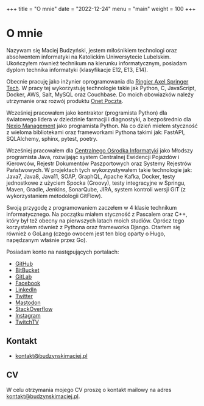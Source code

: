 +++
title = "O mnie"
date = "2022-12-24"
menu = "main"
weight = 100
+++

# O mnie

Nazywam się Maciej Budzyński, jestem miłośnikiem technologi oraz absolwentem 
informatyki na Katolickim Uniwersytecie Lubelskim. Ukończyłem również 
technikum na kierunku informatycznym, posiadam dyplom technika informatyki 
(klasyfikacje E12, E13, E14). 

Obecnie pracuję jako inżynier oprogramowania dla 
[Ringier Axel Springer Tech](https://tech.ringieraxelspringer.com/). 
W pracy tej wykorzystuję technologie takie jak Python, C, JavaScript, Docker, 
AWS, Salt, MySQL oraz Couchbase. Do moich obowiazków należy utrzymanie oraz 
rozwój produktu [Onet Poczta](https://poczta.onet.pl/).

Wcześniej pracowałem jako kontraktor (programista Python) dla światowego 
lidera w dziedzinie farmacji i diagnostyki, a bezpośrednio dla 
[Nexio Management](https://www.nexio.pl/) jako programista Python. Na co dzień 
miełem styczność z wieloma bibliotekami oraz frameworkami Pythona takimi jak: 
FastAPI, SQLAlchemy, sphinx, pytest, poetry. 

Wcześniej pracowałem dla [Centralnego Ośrodka Informatyki](https://www.coi.gov.pl/) 
jako Młodszy programista Java, rozwijając system Centralnej Ewidencji 
Pojazdów i Kierowców, Rejestr Dokumentów Paszportowych oraz Systemy 
Rejestrów Państwowych. W projektach tych wykorzystywałem takie technologie 
jak: Java7, Java8, Java11, SOAP, GraphQL, Apache Kafka, Docker, testy 
jednostkowe z użyciem Spocka (Groovy), testy integracyjne w Springu, Maven, 
Gradle, Jenkins, SonarQube, JIRA, system kontroli wersji GIT (z 
wykorzystaniem metodologii GitFlow). 

Swoją przygodę z programowaniem zaczełem w 4 klasie technikum informatycznego. 
Na początku miałem styczność z Pascalem oraz C++, który był też obecny na 
pierwszych latach moich studiów. Oprócz tego korzystałem również z Pythona oraz 
frameworka Django. Otarłem się również o GoLang (czego owocem jest ten blog 
oparty o Hugo, napędzanym właśnie przez Go). 

Posiadam konto na następujących portalach:

* [GitHub](https://github.com/BudzynskiMaciej)
* [BitBucket](https://bitbucket.org/BudzynskiMaciej/)
* [GitLab](https://gitlab.com/BudzynskiMaciej)
* [Facebook](https://www.facebook.com/maciej.budzynski1)
* [LinkedIn](https://www.linkedin.com/in/budzynskimaciej/)
* [Twitter](https://twitter.com/BudzynskiMaciek)
* [Mastodon](https://mastodon.social/@BudzynskiMaciej)
* [StackOverflow](https://stackoverflow.com/users/6785124/maciej-budzyński)
* [Instagram](https://www.instagram.com/budzynski_maciej/)
* [TwitchTV](https://www.twitch.tv/budynlbn)

## Kontakt

* [kontakt@budzynskimaciej.pl](mailto:kontakt@budzynskimaciej.pl)

## CV

W celu otrzymania mojego CV proszę o kontakt mailowy na adres [kontakt@budzynskimaciej.pl](mailto:kontakt@budzynskimaciej.pl).
